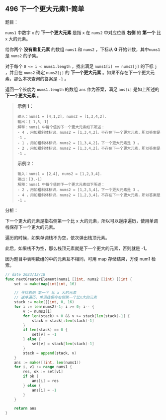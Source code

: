 ## 496 下一个更大元素1-简单

题目：

`nums1` 中数字 `x` 的 **下一个更大元素** 是指 `x` 在 `nums2` 中对应位置 **右侧** 的 **第一个** 比 `x` 大的元素。

给你两个 **没有重复元素** 的数组 `nums1` 和 `nums2` ，下标从 **0** 开始计数，其中`nums1` 是 `nums2` 的子集。

对于每个 `0 <= i < nums1.length` ，找出满足 `nums1[i] == nums2[j]` 的下标 `j` ，并且在 `nums2` 确定 `nums2[j]` 的 **下一个更大元素** 。如果不存在下一个更大元素，那么本次查询的答案是 `-1` 。

返回一个长度为 `nums1.length` 的数组 `ans` 作为答案，满足 `ans[i]` 是如上所述的 **下一个更大元素** 。



> **示例 1：**
>
> ```
> 输入：nums1 = [4,1,2], nums2 = [1,3,4,2].
> 输出：[-1,3,-1]
> 解释：nums1 中每个值的下一个更大元素如下所述：
> - 4 ，用加粗斜体标识，nums2 = [1,3,4,2]。不存在下一个更大元素，所以答案是 -1 。
> - 1 ，用加粗斜体标识，nums2 = [1,3,4,2]。下一个更大元素是 3 。
> - 2 ，用加粗斜体标识，nums2 = [1,3,4,2]。不存在下一个更大元素，所以答案是 -1 。
> ```
>
> **示例 2：**
>
> ```
> 输入：nums1 = [2,4], nums2 = [1,2,3,4].
> 输出：[3,-1]
> 解释：nums1 中每个值的下一个更大元素如下所述：
> - 2 ，用加粗斜体标识，nums2 = [1,2,3,4]。下一个更大元素是 3 。
> - 4 ，用加粗斜体标识，nums2 = [1,2,3,4]。不存在下一个更大元素，所以答案是 -1 。
> ```





分析：

下一个更大的元素是指右侧第一个比 x 大的元素，所以可以逆序遍历，使用单调栈保存下一个更大的元素。

遍历的时候，如果单调栈不为空，依次弹出栈顶元素。

此后，如果栈不为空，那么栈顶元素就是下一个更大的元素，否则就是 -1。

因为题目中表明数组的中的元素互不相同，可用 map 存储结果，方便 num1 检索。

```go
// date 2023/12/18
func nextGreaterElement(nums1 []int, nums2 []int) []int {
    set := make(map[int]int, 16)

    // 寻找右侧 第一个 比 x 大的元素
    // 逆序遍历，单调栈保存右侧第一个比x大的元素
    stack := make([]int, 0, 16)
    for i := len(nums2)-1; i >= 0; i-- {
        v := nums2[i]
        for len(stack) > 0 && v >= stack[len(stack)-1] {
            stack = stack[:len(stack)-1]
        }
        if len(stack) == 0 {
            set[v] = -1
        } else {
            set[v] = stack[len(stack)-1]
        }
        stack = append(stack, v)
    }
    ans := make([]int, len(nums1))
    for i, v1 := range nums1 {
        res, ok := set[v1]
        if ok {
            ans[i] = res
        } else {
            ans[i] = -1
        }
    }

    return ans
}
```

